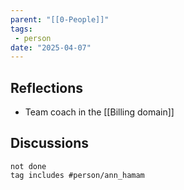 ```yaml
---
parent: "[[0-People]]"
tags:
 - person
date: "2025-04-07"
---
```

## Reflections
* Team coach in the [[Billing domain]]
## Discussions
```tasks
not done
tag includes #person/ann_hamam
```
